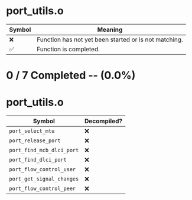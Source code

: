 # port_utils.o
| Symbol | Meaning 
| ------------- | ------------- 
| :x: | Function has not yet been started or is not matching. 
| :white_check_mark: | Function is completed. 


# 0 / 7 Completed -- (0.0%)
# port_utils.o
| Symbol | Decompiled? |
| ------------- | ------------- |
| `port_select_mtu` | :x: |
| `port_release_port` | :x: |
| `port_find_mcb_dlci_port` | :x: |
| `port_find_dlci_port` | :x: |
| `port_flow_control_user` | :x: |
| `port_get_signal_changes` | :x: |
| `port_flow_control_peer` | :x: |
